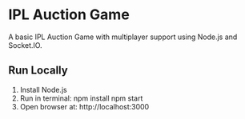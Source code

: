 # IPL Auction Game

A basic IPL Auction Game with multiplayer support using Node.js and Socket.IO.

## Run Locally
1. Install Node.js
2. Run in terminal:
   npm install
   npm start
3. Open browser at: http://localhost:3000
